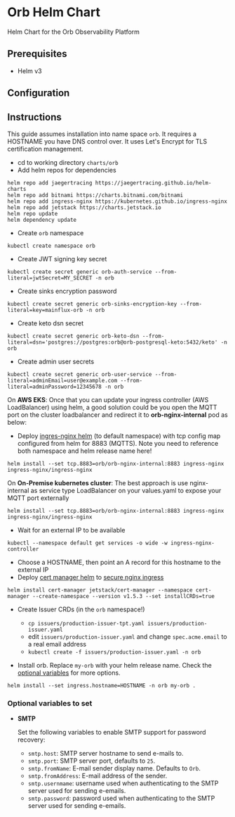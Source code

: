 # Orb Helm Chart

Helm Chart for the Orb Observability Platform

## Prerequisites

- Helm v3

## Configuration

## Instructions

This guide assumes installation into name space `orb`. It requires a HOSTNAME you have DNS control over. It uses Let's
Encrypt for TLS certification management.

* cd to working directory `charts/orb`
* Add helm repos for dependencies

```
helm repo add jaegertracing https://jaegertracing.github.io/helm-charts
helm repo add bitnami https://charts.bitnami.com/bitnami
helm repo add ingress-nginx https://kubernetes.github.io/ingress-nginx
helm repo add jetstack https://charts.jetstack.io
helm repo update
helm dependency update
```

* Create `orb` namespace

```
kubectl create namespace orb
```

* Create JWT signing key secret

```
kubectl create secret generic orb-auth-service --from-literal=jwtSecret=MY_SECRET -n orb
```

* Create sinks encryption password
```
kubectl create secret generic orb-sinks-encryption-key --from-literal=key=mainflux-orb -n orb
```

* Create keto dsn secret
```
kubectl create secret generic orb-keto-dsn --from-literal=dsn='postgres://postgres:orb@orb-postgresql-keto:5432/keto' -n orb
```

* Create admin user secrets

```
kubectl create secret generic orb-user-service --from-literal=adminEmail=user@example.com --from-literal=adminPassword=12345678 -n orb
```

On <b>AWS EKS</b>: 
Once that you can update your ingress controller (AWS LoadBalancer) using helm, a good solution could be you open the MQTT port on the cluster loadbalancer and redirect it to <b>orb-nginx-internal</b> pod as below:
* Deploy [ingres-nginx helm](https://kubernetes.github.io/ingress-nginx/deploy/#using-helm) (to default namespace) with
  tcp config map configured from helm for 8883 (MQTTS). Note you need to reference both namespace and helm release name
  here!

```
helm install --set tcp.8883=orb/orb-nginx-internal:8883 ingress-nginx ingress-nginx/ingress-nginx
```

On <b>On-Premise kubernetes cluster</b>: 
The best approach is use nginx-internal as service type LoadBalancer on your values.yaml to expose your MQTT port externally

```
helm install --set tcp.8883=orb/orb-nginx-internal:8883 ingress-nginx ingress-nginx/ingress-nginx
```

* Wait for an external IP to be available

```
kubectl --namespace default get services -o wide -w ingress-nginx-controller
```

* Choose a HOSTNAME, then point an A record for this hostname to the external IP
* Deploy [cert manager helm](https://cert-manager.io/docs/installation/helm/)
  to [secure nginx ingress](https://cert-manager.io/docs/tutorials/acme/ingress/)

```
helm install cert-manager jetstack/cert-manager --namespace cert-manager --create-namespace --version v1.5.3 --set installCRDs=true
```

* Create Issuer CRDs (in the `orb` namespace!)
  * `cp issuers/production-issuer-tpt.yaml issuers/production-issuer.yaml`
  * edit `issuers/production-issuer.yaml` and change `spec.acme.email` to a real email address
  * `kubectl create -f issuers/production-issuer.yaml -n orb`

* Install orb. Replace `my-orb` with your helm release name.
Check the [optional variables](#optional-variables-to-set) for more options. 

```
helm install --set ingress.hostname=HOSTNAME -n orb my-orb .
```

### Optional variables to set
- **SMTP**

   Set the following variables to enable SMTP support for password recovery:
  - `smtp.host`: SMTP server hostname to send e-mails to.
  - `smtp.port`: SMTP server port, defaults to `25`.
  - `smtp.fromName`: E-mail sender display name. Defaults to `Orb`.
  - `smtp.fromAddress`: E-mail address of the sender.
  - `smtp.usernmame`: username used when authenticating to the SMTP server used for sending e-emails. 
  - `smtp.password`: password used when authenticating to the SMTP server used for sending e-emails.
